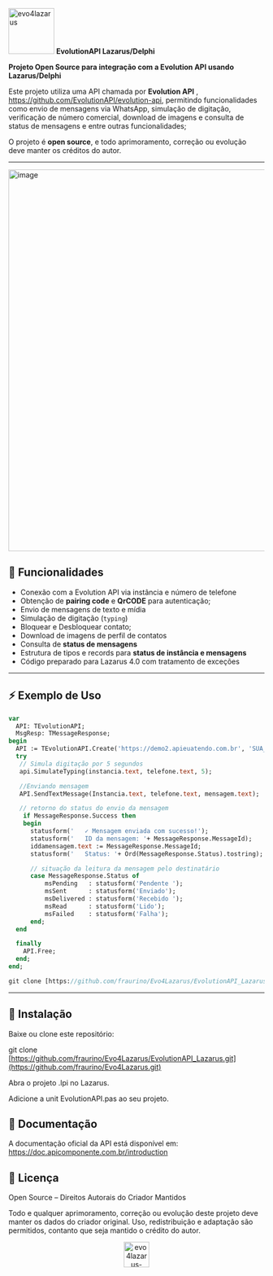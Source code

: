 <p>
  <img width="90" height="90" alt="evo4lazarus" src="https://github.com/user-attachments/assets/15f5565a-b825-4cf7-a2c7-915df8638843" />
  <b><strong>EvolutionAPI Lazarus/Delphi</strong></b>
</p>


**Projeto Open Source para integração com a Evolution API usando Lazarus/Delphi**  

Este projeto utiliza uma API chamada por **Evolution API** , https://github.com/EvolutionAPI/evolution-api, permitindo funcionalidades como envio de mensagens via WhatsApp, simulação de digitação, verificação de número comercial, download de imagens e consulta de status de mensagens e entre outras funcionalidades;

O projeto é **open source**, e todo aprimoramento, correção ou evolução deve manter os créditos do autor.

---
<img width="797" height="750" alt="image" src="https://github.com/user-attachments/assets/2cd2b9e0-a687-4279-87f9-4bf9c117c7c8" /> <p>

## 📌 Funcionalidades

- Conexão com a Evolution API via instância e número de telefone  
- Obtenção de **pairing code** e **QrCODE** para autenticação; 
- Envio de mensagens de texto e mídia  
- Simulação de digitação (`typing`)
- Bloquear e Desbloquear contato;
- Download de imagens de perfil de contatos  
- Consulta de **status de mensagens**  
- Estrutura de tipos e records para **status de instância e mensagens**  
- Código preparado para Lazarus 4.0 com tratamento de exceções  
---
## ⚡ Exemplo de Uso

```pascal
var
  API: TEvolutionAPI;
  MsgResp: TMessageResponse;
begin
  API := TEvolutionAPI.Create('https://demo2.apieuatendo.com.br', 'SUA_APIKEY');
  try 
   // Simula digitação por 5 segundos
   api.SimulateTyping(instancia.text, telefone.text, 5);

   //Enviando mensagem
   API.SendTextMessage(Instancia.text, telefone.text, mensagem.text);

   // retorno do status do envio da mensagem
    if MessageResponse.Success then
    begin
      statusform('   ✓ Mensagem enviada com sucesso!');
      statusform('   ID da mensagem: '+ MessageResponse.MessageId);
      iddamensagem.text := MessageResponse.MessageId;
      statusform('   Status: '+ Ord(MessageResponse.Status).tostring);

      // situação da leitura da mensagem pelo destinatário
      case MessageResponse.Status of
          msPending   : statusform('Pendente ');
          msSent      : statusform('Enviado');
          msDelivered : statusform('Recebido ');
          msRead      : statusform('Lido');
          msFailed    : statusform('Falha');
      end;
  end

  finally
    API.Free;
  end;
end;

git clone [https://github.com/fraurino/Evo4Lazarus/EvolutionAPI_Lazarus.git](https://github.com/fraurino/Evo4Lazarus.git)
```
---
## 📂 Instalação

Baixe ou clone este repositório:

git clone [https://github.com/fraurino/Evo4Lazarus/EvolutionAPI_Lazarus.git](https://github.com/fraurino/Evo4Lazarus.git)


Abra o projeto .lpi no Lazarus.

Adicione a unit EvolutionAPI.pas ao seu projeto.

## 📖 Documentação

A documentação oficial da API está disponível em:
https://doc.apicomponente.com.br/introduction


## 📝 Licença

Open Source – Direitos Autorais do Criador Mantidos

Todo e qualquer aprimoramento, correção ou evolução deste projeto deve manter os dados do criador original.
Uso, redistribuição e adaptação são permitidos, contanto que seja mantido o crédito do autor.
<center><img width="50" height="50" alt="evo4lazarus-removebg-preview" src="https://github.com/user-attachments/assets/15f5565a-b825-4cf7-a2c7-915df8638843" /></center>
